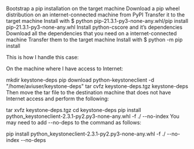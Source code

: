 
Bootstrap a pip installation on the target machine
Download a pip wheel distribution on an internet-connected machine from PyPI
Transfer it to the target machine
Install with $ python pip-21.3.1-py3-none-any.whl/pip install pip-21.3.1-py3-none-any.whl
Install python-cscore and it’s dependencies
Download all the dependencies that you need on a internet-connected machine
Transfer them to the target machine
Install with $ python -m pip install <whatever>



This is how I handle this case:

On the machine where I have access to Internet:

mkdir keystone-deps
pip download python-keystoneclient -d "/home/aviuser/keystone-deps"
tar cvfz keystone-deps.tgz keystone-deps
Then move the tar file to the destination machine that does not have Internet access and perform the following:

tar xvfz keystone-deps.tgz 
cd keystone-deps
pip install python_keystoneclient-2.3.1-py2.py3-none-any.whl -f ./ --no-index
You may need to add --no-deps to the command as follows:

pip install python_keystoneclient-2.3.1-py2.py3-none-any.whl -f ./ --no-index --no-deps